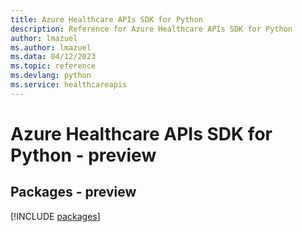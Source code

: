 ```yaml
---
title: Azure Healthcare APIs SDK for Python
description: Reference for Azure Healthcare APIs SDK for Python
author: lmazuel
ms.author: lmazuel
ms.data: 04/12/2023
ms.topic: reference
ms.devlang: python
ms.service: healthcareapis
---
```

# Azure Healthcare APIs SDK for Python - preview
## Packages - preview
[!INCLUDE [packages](healthcare-apis-index.md)]